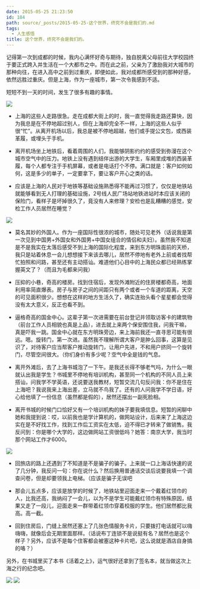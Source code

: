 ```yaml
---
date: 2015-05-25 21:23:50
id: 184
path: source/_posts/2015-05-25-这个世界，终究不会是我们的.md
tags:
  - 人生感悟
title: 这个世界，终究不会是我们的。
---
```


记得第一次到成都的时候，我内心满怀好奇与期待，独自脱离父母前往大学校园终于要正式跨入并生活在一个大都市之中。而在此之前，父亲为了激励我对大城市的那种向往，在进入高中之前到过重庆，即便如此，我对成都所感受到的那种好感，依然远胜过重庆。但是上海，作为一座城市，第一次令我感到不适。

短短不到一天的时间，发生了很多有趣的事情。

<!-- more -->

![](/images/posts/184/1.jpeg)

* 上海的这些人走路很急。走在成都大街上的时，我一直觉得我走路还算快，因为我总是在不停地超过别人，但在上海却完全不一样，上海的这些人似乎很“忙”。从离开机场以后，我总是被不停地超越，他们或手提公文包，或西装革履，或埋头于手机。

* 离开机场坐上地铁后，看着周围的人们，我能够阴影约约的感受到弥漫在这个城市空气中的压力。地铁上没有遇到结伴出游的大学生，车厢里成堆的西装革履，每个人都专注于手机屏幕，或者是电话打个不停。满口就是：客户如何如何，这是多少的单子，一定要拿下，要让客户开心之类的话。

* 应该是上海的人民对于地铁等基础设施熟悉得不能再过习惯了，仅仅是地铁站就能够看到无人打理的基础设施，2号线人民广场站地铁进站时本应该关闭的保险门，看样子是坏掉很久了，竟没有人来修理？安检也是乱糟糟的感觉，安检工作人员居然在睡觉？

![](/images/posts/184/2.jpeg)

* 莫名其妙的外国人。作为一座国际性很浓的城市，随处可见老外（话说我是第一次见到中国男+外国女和外国男+中国女组合的情侣和夫妇）。虽然我不知道是不是我实在太落后感受不到上海的国际化程度，来到东方明珠面前的天桥，我只是站着休息一会儿想想接下来该去哪儿，居然不停地有老外上前或者找帮忙拍照和问路，甚至还有主动搭讪。难道他们心目中的上海民众都已经熟练掌握英文了？（而且为毛都来问我）

* 压抑的小巷，奇高的楼房。找到住宿后，发现外滩附近的住房楼都奇高，地面利用率简直爆表。房子与房子之间的间距只有两个或者一个车道的距离，天空的可见面积很少。想想在这样的地方生活久了，确实连抬头看个星星都会觉得没有太大意义，反正也看不到。

* 逼格奇高的国金中心。这辈子第一次进需要在前台登记并领取访客卡的建筑物（前台工作人员相貌也真是上品），进去就上来两个保安围住我，问我干嘛，真是吓我一跳。国金中心就在东方明珠旁边，来上海前我还一直寻思可能有很远。嗯。旋转门，第一次进。虽然我不理解所谓大客户是肿么回事，这算是见识了，对待客户应当帮客户推动旋转门，让用户先进，不和用户挤同一个旋转门，尽管空间很大。（你们身价有多少呢？空气中全是钱的气息。

* 离开外滩后，去了上海书城泡了一下午。是我还长得不够老气吗，为什么一眼就认出我是学生？书城里不停地有培训机构，甚至同一个机构的不同人员上来搭讪，问我学不学英语，还说要送我教材，短暂交流几句反问我：你不是住在上海吧？我说我来上海出差，立马就不鸟我了。还有的人问我学不学日语，好心给他填了一份信息（虽然都是假的），居然还摆出一副死脸相。

* 离开书城的时候门口恰好又有一个培训机构的妹子要我填信息。短暂的闲聊中她和我提到说：哎，以前我也是学计算机的，做网站设计，后来来了上海这边实在是不好找工作，找到工作后工资实在太低，迫不得已才转来了做销售。我反问到：你是哪个大学的，这边做网站工资很低吗？她答：南京大学，我当时那个网站工作才6000。

![](/images/posts/184/5.jpeg)

* 回旅店的路上还遇到了不知道是不是骗子的骗子。上来就一口上海话快速的说了几分钟，我反问一句：你在说什么？然后换用普通话交谈后说要我填一个调查问卷，但是却要领我上电梯。（应该是骗子无误吧

* 那会儿五点多，应该是放学的时候了，地铁站里迎面走来一个戴着红领巾的人，比我还高，我纳闷了一会儿，以为不是学生可能戴红领巾有特殊原因，结果又走了一段儿，迎面走来一群带着红领巾穿着校服的学生。他们居然都比我高。高一截。

* 回到住房后，门缝上居然还塞上了几张色情服务卡片，只要拨打电话就可以嗨嗨嗨，就像后会无期里面那样。（话说布丁连锁不是说挺有名？居然也是这个样子？另外，应该不是每个住客都会被塞这种卡片吧，这么说就是酒店自身搞的咯？）

另外，在书城里买了本书《活着之上》，运气很好还拿到了签名本，就当做这次上海之行的纪念吧。

![](/images/posts/184/3.jpeg)
![](/images/posts/184/4.jpeg)